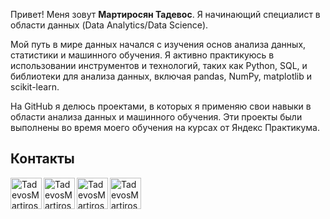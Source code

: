 Привет! Меня зовут **Мартиросян Тадевос**. Я начинающий специалист в области данных (Data Analytics/Data Science).

Мой путь в мире данных начался с изучения основ анализа данных, статистики и машинного обучения. Я активно практикуюсь в использовании инструментов и технологий, таких как Python, SQL, и библиотеки для анализа данных, включая pandas, NumPy, matplotlib и scikit-learn.

На GitHub я делюсь проектами, в которых я применяю свои навыки в области анализа данных и машинного обучения. Эти проекты были выполнены во время моего обучения на курсах от Яндекс Практикума.

## Контакты

[<img align="left" alt="TadevosMartirosyan | Telegram" width="50px" src="https://upload.wikimedia.org/wikipedia/commons/thumb/8/82/Telegram_logo.svg/1200px-Telegram_logo.svg.png" />][Telegram]
[<img align="left" alt="TadevosMartirosyan | VK" width="50px" src="https://cdn-icons-png.flaticon.com/512/5968/5968835.png" />][VK]
[<img align="left" alt="TadevosMartirosyan | Linkedin" width="50px" src="https://cdn-icons-png.flaticon.com/512/174/174857.png" />][LinkedIn]
[<img align="left" alt="TadevosMartirosyan | HabrКарьера" width="50px" src="https://336118.selcdn.ru/Gutsy-Culebra/products/Habr-Career-Logo.png" />][HabrКарьера]


[Telegram]: https://t.me/MTK020401
[VK]: https://vk.com/tutunio
[LinkedIn]: https://www.linkedin.com/in/tadevos-martirosyan-14807b290/
[HabrКарьера]: https://career.habr.com/tadevos020401
